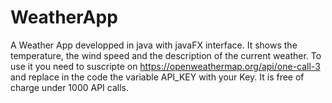 # WeatherApp
A Weather App developped in java with javaFX interface. It shows the temperature, the wind speed and the description of the current weather. To use it you need to suscripte on https://openweathermap.org/api/one-call-3 and replace in the code the variable API_KEY with your Key. It is free of charge under 1000 API calls.  
